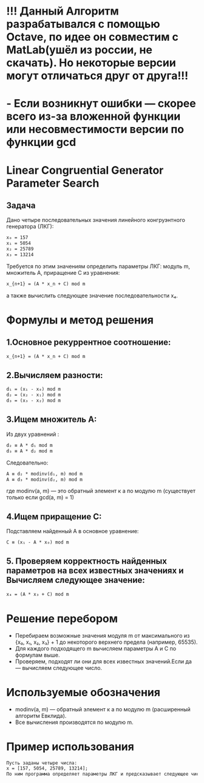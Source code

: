 # !!! Данный Алгоритм разрабатывался с помощью Octave, по идее он совместим с MatLab(ушёл из россии, не скачать). Но некоторые версии могут отличаться друг от друга!!!

# - Если возникнут ошибки — скорее всего из-за вложенной функции или несовместимости версии по функции gcd


# Linear Congruential Generator Parameter Search
## Задача
Дано четыре последовательных значения линейного конгруэнтного генератора (ЛКГ):
```Html
x₀ = 157
x₁ = 5054
x₂ = 25789
x₃ = 13214
```
Требуется по этим значениям определить параметры ЛКГ: модуль m, множитель A, приращение C из уравнения:
```Html
x_{n+1} = (A * x_n + C) mod m
```
а также вычислить следующее значение последовательности x₄.
# Формулы и метод решения
## 1.Основное рекуррентное соотношение:
```Html
x_{n+1} = (A * x_n + C) mod m
```
## 2.Вычисляем разности:
```Html
d₁ = (x₁ - x₀) mod m
d₂ = (x₂ - x₁) mod m
d₃ = (x₃ - x₂) mod m
```
## 3.Ищем множитель A:
Из двух уравнений :
```Html
d₂ ≡ A * d₁ mod m
d₃ ≡ A * d₂ mod m
```
Следовательно:
```Html
A ≡ d₂ * modinv(d₁, m) mod m
A ≡ d₃ * modinv(d₂, m) mod m
```
где modinv(a, m) — это обратный элемент к a по модулю m (существует только если gcd(a, m) = 1)
## 4.Ищем приращение C:
Подставляем найденный A в основное уравнение:
```Html
C ≡ (x₁ - A * x₀) mod m
```
## 5. Проверяем корректность найденных параметров на всех известных значениях и Вычисляем следующее значение:
```Html
x₄ = (A * x₃ + C) mod m
```
# Решение перебором
- Перебираем возможные значения модуля m от максимального из {x₀, x₁, x₂, x₃} + 1 до некоторого верхнего предела (например, 65535).
- Для каждого подходящего m вычисляем параметры A и C по формулам выше.
- Проверяем, подходят ли они для всех известных значений.Если да — вычисляем следующее число.
# Используемые обозначения
- modinv(a, m) — обратный элемент к a по модулю m (расширенный алгоритм Евклида).
- Все вычисления производятся по модулю m.
# Пример использования
```Html
Пусть заданы четыре числа:
x = [157, 5054, 25789, 13214];
По ним программа определяет параметры ЛКГ и предсказывает следующее число.
```